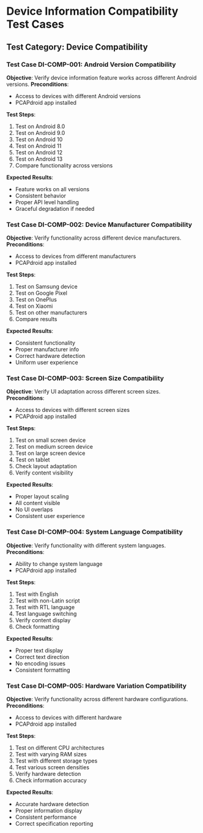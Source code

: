 # Device Information Compatibility Test Cases

## Test Category: Device Compatibility
### Test Case DI-COMP-001: Android Version Compatibility
**Objective**: Verify device information feature works across different Android versions.
**Preconditions**: 
- Access to devices with different Android versions
- PCAPdroid app installed

**Test Steps**:
1. Test on Android 8.0
2. Test on Android 9.0
3. Test on Android 10
4. Test on Android 11
5. Test on Android 12
6. Test on Android 13
7. Compare functionality across versions

**Expected Results**:
- Feature works on all versions
- Consistent behavior
- Proper API level handling
- Graceful degradation if needed

### Test Case DI-COMP-002: Device Manufacturer Compatibility
**Objective**: Verify functionality across different device manufacturers.
**Preconditions**: 
- Access to devices from different manufacturers
- PCAPdroid app installed

**Test Steps**:
1. Test on Samsung device
2. Test on Google Pixel
3. Test on OnePlus
4. Test on Xiaomi
5. Test on other manufacturers
6. Compare results

**Expected Results**:
- Consistent functionality
- Proper manufacturer info
- Correct hardware detection
- Uniform user experience

### Test Case DI-COMP-003: Screen Size Compatibility
**Objective**: Verify UI adaptation across different screen sizes.
**Preconditions**: 
- Access to devices with different screen sizes
- PCAPdroid app installed

**Test Steps**:
1. Test on small screen device
2. Test on medium screen device
3. Test on large screen device
4. Test on tablet
5. Check layout adaptation
6. Verify content visibility

**Expected Results**:
- Proper layout scaling
- All content visible
- No UI overlaps
- Consistent user experience

### Test Case DI-COMP-004: System Language Compatibility
**Objective**: Verify functionality with different system languages.
**Preconditions**: 
- Ability to change system language
- PCAPdroid app installed

**Test Steps**:
1. Test with English
2. Test with non-Latin script
3. Test with RTL language
4. Test language switching
5. Verify content display
6. Check formatting

**Expected Results**:
- Proper text display
- Correct text direction
- No encoding issues
- Consistent formatting

### Test Case DI-COMP-005: Hardware Variation Compatibility
**Objective**: Verify functionality across different hardware configurations.
**Preconditions**: 
- Access to devices with different hardware
- PCAPdroid app installed

**Test Steps**:
1. Test on different CPU architectures
2. Test with varying RAM sizes
3. Test with different storage types
4. Test various screen densities
5. Verify hardware detection
6. Check information accuracy

**Expected Results**:
- Accurate hardware detection
- Proper information display
- Consistent performance
- Correct specification reporting

